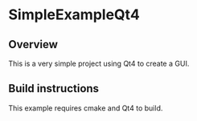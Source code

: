 SimpleExampleQt4
================

Overview
--------

This is a very simple project using Qt4 to create a GUI.

Build instructions
------------------

This example requires cmake and Qt4 to build.


